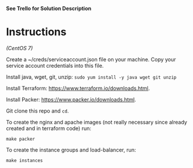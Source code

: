 **See Trello for Solution Description**

# Instructions
*(CentOS 7)*

Create a ~/creds/serviceaccount.json file on your machine. Copy your service account credentials into this file.

Install java, wget, git, unzip: ```sudo yum install -y java wget git unzip```

Install Terraform: https://www.terraform.io/downloads.html.

Install Packer: https://www.packer.io/downloads.html.

Git clone this repo and ```cd```.

To create the nginx and apache images (not really necessary since already created and in terraform code) run:

```
make packer
```

To create the instance groups and load-balancer, run:

```
make instances
```